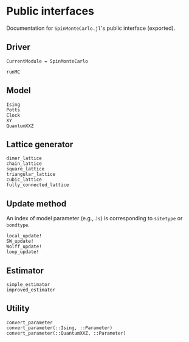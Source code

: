 # Public interfaces

Documentation for `SpinMonteCarlo.jl`'s public interface (exported).

## Driver

```@meta
CurrentModule = SpinMonteCarlo
```

```@docs
runMC
```

## Model

```@docs
Ising
Potts
Clock
XY
QuantumXXZ
```

## Lattice generator

```@docs
dimer_lattice
chain_lattice
square_lattice
triangular_lattice
cubic_lattice
fully_connected_lattice
```

## Update method

An index of model parameter (e.g., `Js`) is corresponding to `sitetype` or `bondtype`.

```@docs
local_update!
SW_update!
Wolff_update!
loop_update!
```

## Estimator
```@docs
simple_estimator
improved_estimator
```

## Utility
```@docs
convert_parameter
convert_parameter(::Ising, ::Parameter)
convert_parameter(::QuantumXXZ, ::Parameter)
```
